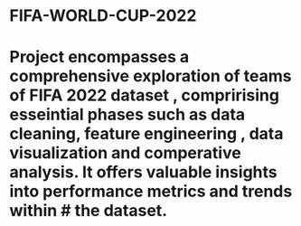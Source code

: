 # FIFA-WORLD-CUP-2022
# Project encompasses a comprehensive exploration of teams of FIFA 2022 dataset , comprirising esseintial phases such as data cleaning, feature engineering , data visualization and comperative analysis. It offers valuable insights into performance metrics and trends within # the dataset.

